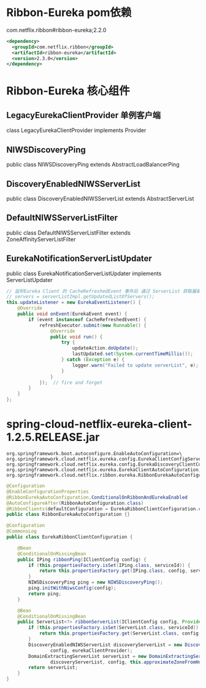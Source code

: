 # Ribbon-Eureka pom依赖  
com.netflix.ribbon#ribbon-eureka;2.2.0

```xml
<dependency>
  <groupId>com.netflix.ribbon</groupId>
  <artifactId>ribbon-eureka</artifactId>
  <version>2.3.0</version>
</dependency>
```

# Ribbon-Eureka 核心组件

## LegacyEurekaClientProvider 单例客户端
class LegacyEurekaClientProvider implements Provider<EurekaClient>

## NIWSDiscoveryPing
public class NIWSDiscoveryPing extends AbstractLoadBalancerPing

## DiscoveryEnabledNIWSServerList
public class DiscoveryEnabledNIWSServerList extends AbstractServerList<DiscoveryEnabledServer>

## DefaultNIWSServerListFilter
public class DefaultNIWSServerListFilter<T extends Server> extends ZoneAffinityServerListFilter<T>

## EurekaNotificationServerListUpdater
public class EurekaNotificationServerListUpdater implements ServerListUpdater
``` java
// 监听Eureka Client 的 CacheRefreshedEvent 事件后 通过 ServerList 获取最新实例
// servers = serverListImpl.getUpdatedListOfServers();
this.updateListener = new EurekaEventListener() {
    @Override
    public void onEvent(EurekaEvent event) {
        if (event instanceof CacheRefreshedEvent) {
            refreshExecutor.submit(new Runnable() {
                @Override
                public void run() {
                    try {
                        updateAction.doUpdate();
                        lastUpdated.set(System.currentTimeMillis());
                    } catch (Exception e) {
                        logger.warn("Failed to update serverList", e);
                    }
                }
            });  // fire and forget
        }
    }
};
```

# spring-cloud-netflix-eureka-client-1.2.5.RELEASE.jar
```
org.springframework.boot.autoconfigure.EnableAutoConfiguration=\
org.springframework.cloud.netflix.eureka.config.EurekaClientConfigServerAutoConfiguration,\
org.springframework.cloud.netflix.eureka.config.EurekaDiscoveryClientConfigServiceAutoConfiguration,\
org.springframework.cloud.netflix.eureka.EurekaClientAutoConfiguration,\
org.springframework.cloud.netflix.ribbon.eureka.RibbonEurekaAutoConfiguration
```

```java
@Configuration
@EnableConfigurationProperties
@RibbonEurekaAutoConfiguration.ConditionalOnRibbonAndEurekaEnabled
@AutoConfigureAfter(RibbonAutoConfiguration.class)
@RibbonClients(defaultConfiguration = EurekaRibbonClientConfiguration.class)
public class RibbonEurekaAutoConfiguration {}

@Configuration
@CommonsLog
public class EurekaRibbonClientConfiguration {

    @Bean
	@ConditionalOnMissingBean
	public IPing ribbonPing(IClientConfig config) {
		if (this.propertiesFactory.isSet(IPing.class, serviceId)) {
			return this.propertiesFactory.get(IPing.class, config, serviceId);
		}
		NIWSDiscoveryPing ping = new NIWSDiscoveryPing();
		ping.initWithNiwsConfig(config);
		return ping;
	}

    @Bean
	@ConditionalOnMissingBean
	public ServerList<?> ribbonServerList(IClientConfig config, Provider<EurekaClient> eurekaClientProvider) {
		if (this.propertiesFactory.isSet(ServerList.class, serviceId)) {
			return this.propertiesFactory.get(ServerList.class, config, serviceId);
		}
		DiscoveryEnabledNIWSServerList discoveryServerList = new DiscoveryEnabledNIWSServerList(
				config, eurekaClientProvider);
		DomainExtractingServerList serverList = new DomainExtractingServerList(
				discoveryServerList, config, this.approximateZoneFromHostname);
		return serverList;
	}
}
```


